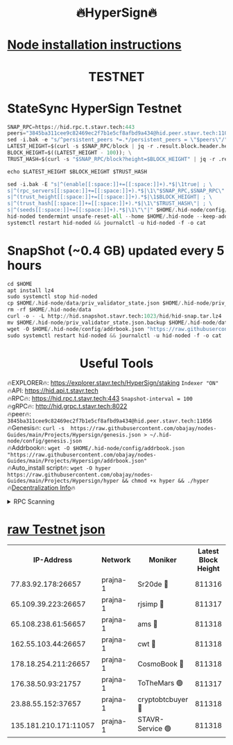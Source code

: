 <h1 align="center"> 🔥HyperSign🔥</h1>

[Node installation instructions](https://github.com/obajay/nodes-Guides/tree/main/Projects/Hypersign)
=

<h1 align="center"> TESTNET</h1>

# StateSync HyperSign Testnet
```python
SNAP_RPC=https://hid.rpc.t.stavr.tech:443
peers="3845ba311cee9c82469ec2f7b1e5cf8afbd9a434@hid.peer.stavr.tech:11056"
sed -i.bak -e "s/^persistent_peers *=.*/persistent_peers = \"$peers\"/" $HOME/.hid-node/config/config.toml
LATEST_HEIGHT=$(curl -s $SNAP_RPC/block | jq -r .result.block.header.height); \
BLOCK_HEIGHT=$((LATEST_HEIGHT - 100)); \
TRUST_HASH=$(curl -s "$SNAP_RPC/block?height=$BLOCK_HEIGHT" | jq -r .result.block_id.hash)

echo $LATEST_HEIGHT $BLOCK_HEIGHT $TRUST_HASH

sed -i.bak -E "s|^(enable[[:space:]]+=[[:space:]]+).*$|\1true| ; \
s|^(rpc_servers[[:space:]]+=[[:space:]]+).*$|\1\"$SNAP_RPC,$SNAP_RPC\"| ; \
s|^(trust_height[[:space:]]+=[[:space:]]+).*$|\1$BLOCK_HEIGHT| ; \
s|^(trust_hash[[:space:]]+=[[:space:]]+).*$|\1\"$TRUST_HASH\"| ; \
s|^(seeds[[:space:]]+=[[:space:]]+).*$|\1\"\"|" $HOME/.hid-node/config/config.toml
hid-noded tendermint unsafe-reset-all --home $HOME/.hid-node --keep-addr-book
systemctl restart hid-noded && journalctl -u hid-noded -f -o cat
```
# SnapShot (~0.4 GB) updated every 5 hours
```python
cd $HOME
apt install lz4
sudo systemctl stop hid-noded
cp $HOME/.hid-node/data/priv_validator_state.json $HOME/.hid-node/priv_validator_state.json.backup
rm -rf $HOME/.hid-node/data
curl -o - -L http://hid.snapshot.stavr.tech:1023/hid/hid-snap.tar.lz4 | lz4 -c -d - | tar -x -C $HOME/.hid-node --strip-components 2
mv $HOME/.hid-node/priv_validator_state.json.backup $HOME/.hid-node/data/priv_validator_state.json
wget -O $HOME/.hid-node/config/addrbook.json "https://raw.githubusercontent.com/obajay/nodes-Guides/main/Projects/Hypersign/addrbook.json"
sudo systemctl restart hid-noded && journalctl -u hid-noded -f -o cat
```

 <h1 align="center"> Useful Tools</h1>

🔥EXPLORER🔥:      https://explorer.stavr.tech/HyperSign/staking        `Indexer "ON"` \
🔥API:             https://hid.api.t.stavr.tech \
🔥RPC🔥:           https://hid.rpc.t.stavr.tech:443              `Snapshot-interval = 100` \
🔥gRPC🔥:          http://hid.grpc.t.stavr.tech:8022 \
🔥peer🔥:          `3845ba311cee9c82469ec2f7b1e5cf8afbd9a434@hid.peer.stavr.tech:11056` \
🔥Genesis🔥:     ```curl -s  https://raw.githubusercontent.com/obajay/nodes-Guides/main/Projects/Hypersign/genesis.json > ~/.hid-node/config/genesis.json``` \
🔥Addrbook🔥:    ```wget -O $HOME/.hid-node/config/addrbook.json "https://raw.githubusercontent.com/obajay/nodes-Guides/main/Projects/Hypersign/addrbook.json"``` \
🔥Auto_install script🔥: ```wget -O hyper https://raw.githubusercontent.com/obajay/nodes-Guides/main/Projects/Hypersign/hyper && chmod +x hyper && ./hyper``` \
🔥[Decentralization Info](https://github.com/obajay/StateSync-snapshots/tree/main/Projects/Hypersign/Decentralization)🔥

<details>
<summary>RPC Scanning</summary>

<h2 align="center"> We scan nodes in real time every 4 hours. And we provide the final result of RPC endpoints.
We cannot influence the operation of these nodes in any way. </h2>


```python
If Voting Power is higher than 0 --> then the Node is a validator of the network and may be subject to attack and be a potential threat to the chain.
```
```python
We marked such validators with a red symbol
```

</details>

[raw Testnet json](https://rpc-check.hypert.stavr.tech/hypert/rpc-hypert-result.json)
=

<table><tr><th>IP-Address</th><th>Network</th><th>Moniker</th><th>Latest Block Height</th><th>Earliest Block Height</th><th>Catching Up</th><th>Tx Index</th><th>Voting Power</th><th>Scan Time</th></tr><tr><td>77.83.92.178:26657</td><td>prajna-1</td><td>Sr20de 🔴</td><td>811316</td><td>1</td><td>False</td><td>on</td><td>1080256</td><td>2024-02-11T11:50:09.499148475UTC</td></tr><tr><td>65.109.39.223:26657</td><td>prajna-1</td><td>rjsimp 🔴</td><td>811317</td><td>1</td><td>False</td><td>on</td><td>1174193</td><td>2024-02-11T11:50:13.199490832UTC</td></tr><tr><td>65.108.238.61:56657</td><td>prajna-1</td><td>ams 🔴</td><td>811318</td><td>1</td><td>False</td><td>on</td><td>1212803</td><td>2024-02-11T11:50:18.050618366UTC</td></tr><tr><td>162.55.103.44:26657</td><td>prajna-1</td><td>cwt 🔴</td><td>811318</td><td>1</td><td>False</td><td>on</td><td>989833</td><td>2024-02-11T11:50:20.720029537UTC</td></tr><tr><td>178.18.254.211:26657</td><td>prajna-1</td><td>CosmoBook 🔴</td><td>811318</td><td>108201</td><td>False</td><td>on</td><td>990495</td><td>2024-02-11T11:50:17.709738541UTC</td></tr><tr><td>176.38.50.93:21757</td><td>prajna-1</td><td>ToTheMars 🟢</td><td>811317</td><td>635201</td><td>False</td><td>on</td><td>0</td><td>2024-02-11T11:50:10.776079489UTC</td></tr><tr><td>23.88.55.152:37657</td><td>prajna-1</td><td>cryptobtcbuyer 🔴</td><td>811318</td><td>711318</td><td>False</td><td>on</td><td>1198549</td><td>2024-02-11T11:50:20.956036773UTC</td></tr><tr><td>135.181.210.171:11057</td><td>prajna-1</td><td>STAVR-Service 🟢</td><td>811318</td><td>808601</td><td>False</td><td>on</td><td>0</td><td>2024-02-11T11:50:18.407789447UTC</td></tr></table>
